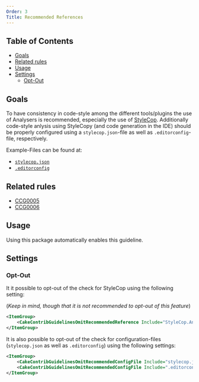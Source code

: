 ```yaml
---
Order: 3
Title: Recommended References
---
```


<!-- START doctoc generated TOC please keep comment here to allow auto update -->
<!-- DON'T EDIT THIS SECTION, INSTEAD RE-RUN doctoc TO UPDATE -->
## Table of Contents

- [Goals](#goals)
- [Related rules](#related-rules)
- [Usage](#usage)
- [Settings](#settings)
  - [Opt-Out](#opt-out)

<!-- END doctoc generated TOC please keep comment here to allow auto update -->

## Goals

To have consistency in code-style among the different tools/plugins the use of Analysers is recommended, especially the use of [StyleCop](https://github.com/DotNetAnalyzers/StyleCopAnalyzers). Additionally code-style anlysis using StyleCopy (and code generation in the IDE) should be properly configured using a `stylecop.json`-file as well as `.editorconfig`-file, respectively.

Example-Files can be found at:

* [`stylecop.json`](./examples/StyleCopJson)
* [`.editorconfig`](./examples/Editorconfig)

## Related rules

 * [CCG0005](../rules/ccg0005)
 * [CCG0006](../rules/ccg0006)

## Usage

Using this package automatically enables this guideline.

## Settings

### Opt-Out

It it possible to opt-out of the check for StyleCop using the following setting:

(*Keep in mind, though that it is not recommended to opt-out of this feature*)

```xml
<ItemGroup>
    <CakeContribGuidelinesOmitRecommendedReference Include="StyleCop.Analyzers" />
</ItemGroup>
```

It is also possible to opt-out of the check for configuration-files (`stylecop.json` as well as `.editorconfig`)
using the following settings:
```xml
<ItemGroup>
    <CakeContribGuidelinesOmitRecommendedConfigFile Include="stylecop.json" />
    <CakeContribGuidelinesOmitRecommendedConfigFile Include=".editorconfig" />
</ItemGroup>
```
